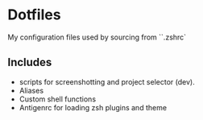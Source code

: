 # Dotfiles
My configuration files used by sourcing from ``.zshrc`

## Includes
- scripts for screenshotting and project selector (dev).
- Aliases
- Custom shell functions
- Antigenrc for loading zsh plugins and theme
